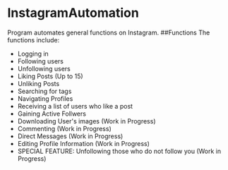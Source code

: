 # InstagramAutomation
Program automates general functions on Instagram.
##Functions
The functions include:
- Logging in
- Following users
- Unfollowing users
- Liking Posts (Up to 15)
- Unliking Posts
- Searching for tags
- Navigating Profiles
- Receiving a list of users who like a post
- Gaining Active Follwers
- Downloading User's images (Work in Progress)
- Commenting (Work in Progress)
- Direct Messages (Work in Progress)
- Editing Profile Information (Work in Progress)
- SPECIAL FEATURE: Unfollowing those who do not follow you (Work in Progress)

